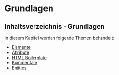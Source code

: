 # Grundlagen

<show-structure depth="2" />

## Inhaltsverzeichnis - Grundlagen

In diesem Kapitel werden folgende Themen behandelt:

- [Elemente](Elemente.md)
- [Attribute](Attribute.md)
- [HTML Boilerplate](HTML-Dokument.md)
- [Kommentare](Kommentare.md)
- [Entities](Entities.md)
